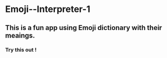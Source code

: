# Emoji--Interpreter-1
 
## This is a fun app using Emoji dictionary with their meaings. 
### Try this out !


